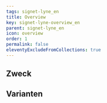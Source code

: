 ```yaml
---
tags: signet-lyne_en
title: Overview
key: signet-lyne-overview_en
parent: signet-lyne_en
icon: overview
order: 1
permalink: false
eleventyExcludeFromCollections: true
---
```


## Zweck

## Varianten

